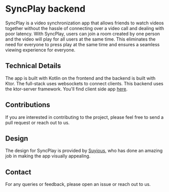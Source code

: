 # SyncPlay backend
SyncPlay is a video synchronization app that allows friends to watch videos together without the hassle of connecting over a video call and dealing with poor latency. With SyncPlay, users can join a room created by one person and the video will play for all users at the same time. This eliminates the need for everyone to press play at the same time and ensures a seamless viewing experience for everyone.

## Technical Details
The app is built with Kotlin on the frontend and the backend is built with Ktor. The full-stack uses websockets to connect clients.
This backend uses the ktor-server framework. You'll find client side app [here](https://github.com/costomato/SyncPlay).

## Contributions
If you are interested in contributing to the project, please feel free to send a pull request or reach out to us.

## Design
The design for SyncPlay is provided by [Suyious](https://github.com/suyious), who has done an amazing job in making the app visually appealing.

## Contact
For any queries or feedback, please open an issue or reach out to us.
